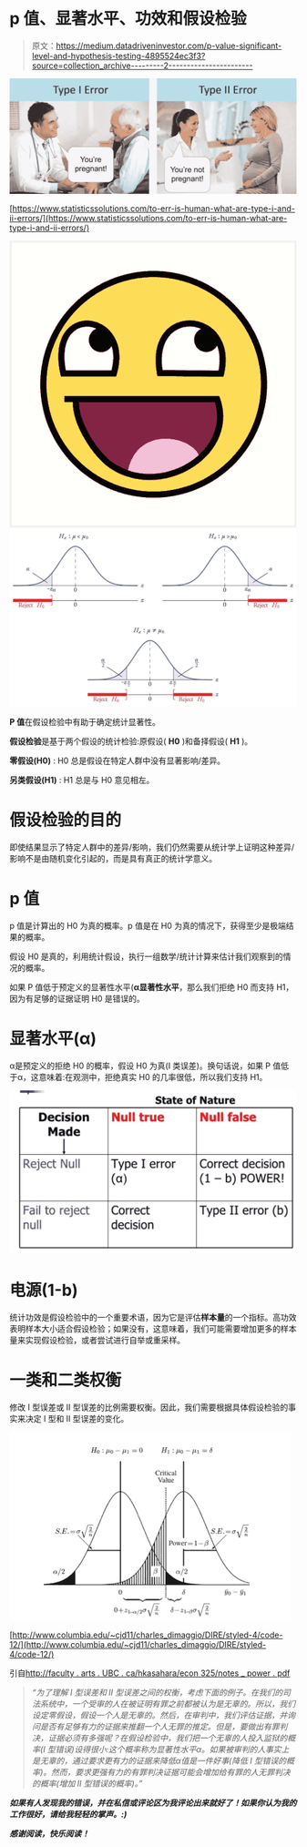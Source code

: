# p 值、显著水平、功效和假设检验

> 原文：<https://medium.datadriveninvestor.com/p-value-significant-level-and-hypothesis-testing-4895524ec3f3?source=collection_archive---------2----------------------->

![](img/bd0fb0871e0c740a8d80838811bb6cf5.png)

[https://www.statisticssolutions.com/to-err-is-human-what-are-type-i-and-ii-errors/](https://www.statisticssolutions.com/to-err-is-human-what-are-type-i-and-ii-errors/)

![](img/fc9c03421658d535781ddf06316f5b3e.png)![](img/3bd1c8c108e925949ba3f468ecca9d28.png)

**P 值**在假设检验中有助于确定统计显著性。

**假设检验**是基于两个假设的统计检验:原假设( **H0** )和备择假设( **H1** )。

**零假设(H0)** : H0 总是假设在特定人群中没有显著影响/差异。

**另类假设(H1)** : H1 总是与 H0 意见相左。

# **假设检验的目的**

即使结果显示了特定人群中的差异/影响，我们仍然需要从统计学上证明这种差异/影响不是由随机变化引起的，而是具有真正的统计学意义。

# p 值

p 值是计算出的 H0 为真的概率。p 值是在 H0 为真的情况下，获得至少是极端结果的概率。

假设 H0 是真的，利用统计假设，执行一组数学/统计计算来估计我们观察到的情况的概率。

如果 P 值低于预定义的显著性水平(**α显著性水平**，那么我们拒绝 H0 而支持 H1，因为有足够的证据证明 H0 是错误的。

# 显著水平(α)

α是预定义的拒绝 H0 的概率，假设 H0 为真(I 类误差)。换句话说，如果 P 值低于α，这意味着:在观测中，拒绝真实 H0 的几率很低，所以我们支持 H1。

![](img/1b5ffefe49e1d47aeb63bcdeb1716aec.png)

# 电源(1-b)

统计功效是假设检验中的一个重要术语，因为它是评估**样本量**的一个指标。高功效表明样本大小适合假设检验；如果没有，这意味着，我们可能需要增加更多的样本量来实现假设检验，或者尝试进行自举或重采样。

# **一类和二类权衡**

修改 I 型误差或 II 型误差的比例需要权衡。因此，我们需要根据具体假设检验的事实来决定 I 型和 II 型误差的变化。

![](img/bcec199e5618394204467c01f3b1ee99.png)

[http://www.columbia.edu/~cjd11/charles_dimaggio/DIRE/styled-4/code-12/](http://www.columbia.edu/~cjd11/charles_dimaggio/DIRE/styled-4/code-12/)

引自[http://faculty . arts . UBC . ca/hkasahara/econ 325/notes _ power . pdf](http://faculty.arts.ubc.ca/hkasahara/Econ325/notes_power.pdf)

> *“为了理解 I 型误差和 II 型误差之间的权衡，考虑下面的例子。在我们的司法系统中，一个受审的人在被证明有罪之前都被认为是无辜的。所以，我们设定零假设，假设一个人是无辜的。然后，在审判中，我们评估证据，并询问是否有足够有力的证据来推翻一个人无罪的推定。但是，要做出有罪判决，证据必须有多强呢？在假设检验中，我们把一个无辜的人投入监狱的概率(I 型错误)设得很小:这个概率称为显著性水平α。如果被审判的人事实上是无辜的，通过要求更有力的证据来降低α值是一件好事(降低 I 型错误的概率)。然而，要求更强有力的有罪判决证据可能会增加给有罪的人无罪判决的概率(增加 II 型错误的概率)。”*

***如果有人发现我的错误，并在私信或评论区为我评论出来就好了！如果你认为我的工作很好，请给我轻轻的掌声。:)***

***感谢阅读，快乐阅读！***